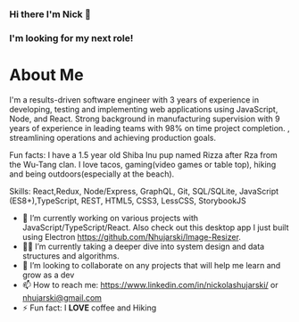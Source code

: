 ### Hi there I'm Nick 👋

### I'm looking for my next role!

# About Me

I'm a results-driven software engineer with 3 years of experience in developing, testing and implementing web applications using JavaScript, Node, and React. Strong background in manufacturing supervision with 9 years of experience in leading teams with 98% on time project completion. , streamlining operations and achieving production goals.

Fun facts: I have a 1.5 year old Shiba Inu pup named Rizza after Rza from the Wu-Tang clan. I love tacos, gaming(video games or table top), hiking and being outdoors(especially at the beach).


Skills: React,Redux, Node/Express, GraphQL, Git, SQL/SQLite, JavaScript (ES8+),TypeScript, REST, HTML5, CSS3, LessCSS, StorybookJS


- 🔭 I’m currently working on various projects with JavaScript/TypeScript/React. 
     Also check out this desktop app I just built using Electron    https://github.com/Nhujarski/Image-Resizer.
- 👨‍💻 I’m currently taking a deeper dive into system design and data structures and algorithms. 
- 🤝 I’m looking to collaborate on any projects that will help me learn and grow as a dev
- 📫 How to reach me: https://www.linkedin.com/in/nickolashujarski/ or nhujarski@gmail.com
- ⚡ Fun fact: I **LOVE** coffee and Hiking
